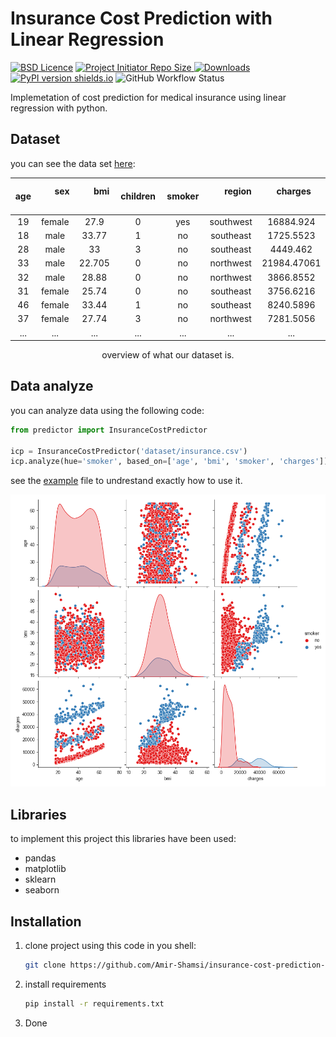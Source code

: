 # Insurance Cost Prediction with Linear Regression

[![BSD Licence](https://img.shields.io/badge/licence-MIT-geen?style=flat-square)](LICENSE)
<a href="https://github.com/Amir-Shamsi/SpAlgo" title="Repo Size">
<img src="https://img.shields.io/github/repo-size/Amir-Shamsi/SpAlgo?label=Repo%20Size&logo=Github&style=flat-square" alt="Project Initiator Repo Size"/>
</a>
[![Downloads](https://static.pepy.tech/personalized-badge/spalgo?period=total&units=international_system&left_color=grey&right_color=MediumVioletRed&style=flat-square&left_text=Downloads)](https://pepy.tech/project/spalgo)
[![PyPI version shields.io](https://img.shields.io/pypi/v/SpAlgo.svg?style=flat-square)](https://pypi.python.org/pypi/SpAlgo/)
![GitHub Workflow Status](https://img.shields.io/github/workflow/status/amir-shamsi/spalgo/CodeQL?style=flat-square)

Implemetation of cost prediction for medical insurance using linear regression with python.

## Dataset
you can see the data set [here](dataset/insurance.csv):

<div align="center">

| &nbsp; age &nbsp; |  &nbsp; &nbsp; &nbsp; sex &nbsp; &nbsp; &nbsp; 	| &nbsp; &nbsp; &nbsp; bmi &nbsp; &nbsp; &nbsp;  | &nbsp; &nbsp; &nbsp; children &nbsp; &nbsp; &nbsp;  | &nbsp; &nbsp; &nbsp; smoker &nbsp; &nbsp; &nbsp;  |  &nbsp; &nbsp; &nbsp; region &nbsp; &nbsp; &nbsp;  |  &nbsp; &nbsp; &nbsp; charges &nbsp; &nbsp; &nbsp;  |
| :---: | :---: | :---: | :---: | :---: | :---: | :---: |
19 | female | 27.9 | 0 | yes | southwest | 16884.924
18 | male | 33.77 | 1 | no | southeast | 1725.5523
28 | male | 33 | 3 | no | southeast | 4449.462
33 | male | 22.705 | 0 | no | northwest | 21984.47061
32 | male | 28.88 | 0 | no | northwest | 3866.8552
31 | female | 25.74 | 0 | no | southeast | 3756.6216
46 | female | 33.44 | 1 | no | southeast | 8240.5896
37 | female | 27.74 | 3 | no | northwest | 7281.5056
... | ... | ... | ... | ... | ... | ...

  overview of what our dataset is.
  
</div>


## Data analyze
you can analyze data using the following code:
```python
from predictor import InsuranceCostPredictor

icp = InsuranceCostPredictor('dataset/insurance.csv')
icp.analyze(hue='smoker', based_on=['age', 'bmi', 'smoker', 'charges'])
```
see the [example](src/example/insurance_cost.py) file to undrestand exactly how to use it.

<p align="center">
  <img src="analysis/analysis.png" width="600">
</p>

## Libraries
to implement this project this libraries have been used:
 - pandas
 - matplotlib
 - sklearn
 - seaborn

## Installation
1. clone project using this code in you shell:

    ```sh
    git clone https://github.com/Amir-Shamsi/insurance-cost-prediction-LR/.git
    ```
2. install requirements

    ```sh
    pip install -r requirements.txt
    ```
3. Done
